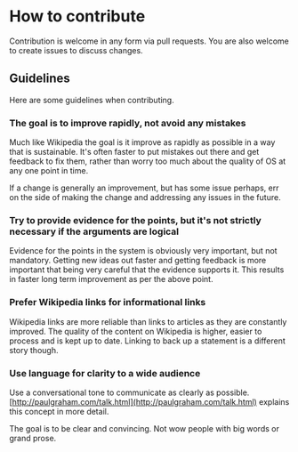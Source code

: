 # How to contribute

Contribution is welcome in any form via pull requests. You are also welcome to create issues to discuss changes.

## Guidelines

Here are some guidelines when contributing.

### The goal is to improve rapidly, not avoid any mistakes

Much like Wikipedia the goal is it improve as rapidly as possible in a way that is sustainable. It's often faster to put mistakes out there and get feedback to fix them, rather than worry too much about the quality of OS at any one point in time.

If a change is generally an improvement, but has some issue perhaps, err on the side of making the change and addressing any issues in the future.

### Try to provide evidence for the points, but it's not strictly necessary if the arguments are logical

Evidence for the points in the system is obviously very important, but not mandatory. Getting new ideas out faster and getting feedback is more important that being very careful that the evidence supports it. This results in faster long term improvement as per the above point.

### Prefer Wikipedia links for informational links

Wikipedia links are more reliable than links to articles as they are constantly improved. The quality of the content on Wikipedia is higher, easier to process and is kept up to date. Linking to back up a statement is a different story though.

### Use language for clarity to a wide audience

Use a conversational tone to communicate as clearly as possible. [http://paulgraham.com/talk.html](http://paulgraham.com/talk.html) explains this concept in more detail.

The goal is to be clear and convincing. Not wow people with big words or grand prose.
